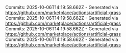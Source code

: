 Commits: 2025-10-06T14:19:58.662Z - Generated via https://github.com/marketplace/actions/artificial-grass
<br>
Commits: 2025-10-06T14:19:58.662Z - Generated via https://github.com/marketplace/actions/artificial-grass
<br>
Commits: 2025-10-06T14:19:58.662Z - Generated via https://github.com/marketplace/actions/artificial-grass
<br>
Commits: 2025-10-06T14:19:58.662Z - Generated via https://github.com/marketplace/actions/artificial-grass
<br>
